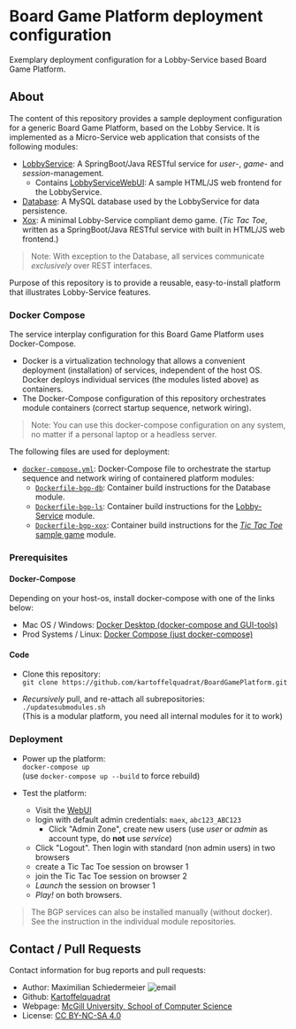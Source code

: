 # Board Game Platform deployment configuration

Exemplary deployment configuration for a Lobby-Service based Board Game Platform.

## About

The content of this repository provides a sample deployment configuration for a generic Board Game Platform, based on the Lobby Service. It is implemented as a Micro-Service web application that consists of the following modules:

 * [LobbyService](https://github.com/kartoffelquadrat/LobbyService): A SpringBoot/Java RESTful service for *user*-, *game*- and *session*-management.
   * Contains [LobbyServiceWebUI](https://github.com/kartoffelquadrat/LobbyServiceWebInterface): A sample HTML/JS web frontend for the LobbyService.
 * [Database](https://github.com/kartoffelquadrat/LobbyService/blob/master/Dockerfile-ls-db): A MySQL database used by the LobbyService for data persistence.
 * [Xox](https://github.com/kartoffelquadrat/BgpXox): A minimal Lobby-Service compliant demo game. (*Tic Tac Toe*, written as a SpringBoot/Java RESTful service with built in HTML/JS web frontend.)

 > Note: With exception to the Database, all services communicate *exclusively* over REST interfaces.

Purpose of this repository is to provide a reusable, easy-to-install platform that illustrates Lobby-Service features.

### Docker Compose

The service interplay configuration for this Board Game Platform uses Docker-Compose.  
  
 - Docker is a virtualization technology that allows a convenient deployment (installation) of services, independent of the host OS. Docker deploys individual services (the modules listed above) as containers. 
 - The Docker-Compose configuration of this repository orchestrates module containers (correct startup sequence, network wiring).

 > Note: You can use this docker-compose configuration on any system, no matter if a personal laptop or a headless server.

The following files are used for deployment:

 * [```docker-compose.yml```](docker-compose.yml): Docker-Compose file to orchestrate the startup sequence and network wiring of containered platform modules:
   * [```Dockerfile-bgp-db```](Dockerfile-bgp-db): Container build instructions for the Database module.
   * [```Dockerfile-bgp-ls```](Dockerfile-bgp-ls): Container build instructions for the [Lobby-Service](https://github.com/kartoffelquadrat/LobbyService) module.
   * [```Dockerfile-bgp-xox```](Dockerfile-bgp-xox): Container build instructions for the [*Tic Tac Toe* sample game](https://github.com/kartoffelquadrat/BgpXox) module.

### Prerequisites

#### Docker-Compose

Depending on your host-os, install docker-compose with one of the links below:
   * Mac OS / Windows: [Docker Desktop (docker-compose and GUI-tools)](https://www.docker.com/products/docker-desktop)
   * Prod Systems / Linux: [Docker Compose (just docker-compose)](https://docs.docker.com/compose/install/)

#### Code

 * Clone this repository:  
```git clone https://github.com/kartoffelquadrat/BoardGamePlatform.git```

 * *Recursively* pull, and re-attach all subrepositories:  
```./updatesubmodules.sh```  
(This is a modular platform, you need all internal modules for it to work)

### Deployment

 * Power up the platform:  
```docker-compose up```  
(use ```docker-compose up --build``` to force rebuild)

 * Test the platform:
    * Visit the [WebUI](http://127.0.0.1:4242/)
    * login with default admin credentials: ```maex```, ```abc123_ABC123```
      * Click "Admin Zone", create new users (use *user* or *admin* as account type, do **not** use *service*)
    * Click "Logout". Then login with standard (non admin users) in two browsers
    * create a Tic Tac Toe session on browser 1
    * join the Tic Tac Toe session on browser 2
    * *Launch* the session on browser 1
    * *Play!* on both browsers.

 > The BGP services can also be installed manually (without docker). See the instruction in the individual module repositories.

## Contact / Pull Requests

Contact information for bug reports and pull requests:

 * Author: Maximilian Schiedermeier ![email](email.png)
 * Github: [Kartoffelquadrat](https://github.com/kartoffelquadrat)
 * Webpage: [McGill University, School of Computer Science](https://www.cs.mcgill.ca/~mschie3)
 * License: [CC BY-NC-SA 4.0](https://creativecommons.org/licenses/by-nc-sa/4.0/)
